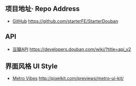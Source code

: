 ## 项目地址· Repo Address

* [GitHub](https://github.com/starterFE/StarterDouban) https://github.com/starterFE/StarterDouban

## API

* [豆瓣API](https://developers.douban.com/wiki/?title=api_v2) https://developers.douban.com/wiki/?title=api_v2

## 界面风格 UI Style

* [Metro Vibes](http://pixelkit.com/previews/metro-ui-kit/) http://pixelkit.com/previews/metro-ui-kit/
